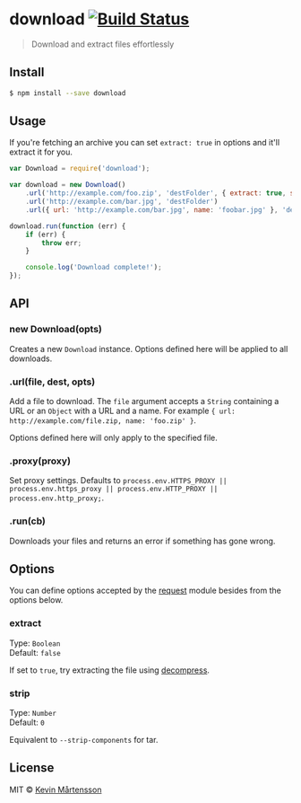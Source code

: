 # download [![Build Status](https://travis-ci.org/kevva/download.svg?branch=master)](https://travis-ci.org/kevva/download)

> Download and extract files effortlessly

## Install

```bash
$ npm install --save download
```

## Usage

If you're fetching an archive you can set `extract: true` in options and
it'll extract it for you.

```js
var Download = require('download');

var download = new Download()
    .url('http://example.com/foo.zip', 'destFolder', { extract: true, strip: 1 })
    .url('http://example.com/bar.jpg', 'destFolder')
    .url({ url: 'http://example.com/bar.jpg', name: 'foobar.jpg' }, 'destFolder');

download.run(function (err) {
    if (err) {
        throw err;
    }

    console.log('Download complete!');
});
```

## API

### new Download(opts)

Creates a new `Download` instance. Options defined here will be applied to all 
downloads.

### .url(file, dest, opts)

Add a file to download. The `file` argument accepts a `String` containing a URL 
or an `Object` with a URL and a name. For example `{ url: http://example.com/file.zip, name: 'foo.zip' }`.

Options defined here will only apply to the specified file.

### .proxy(proxy)

Set proxy settings. Defaults to `process.env.HTTPS_PROXY || process.env.https_proxy || process.env.HTTP_PROXY || process.env.http_proxy;`.

### .run(cb)

Downloads your files and returns an error if something has gone wrong.

## Options

You can define options accepted by the [request](https://github.com/mikeal/request#requestoptions-callback) 
module besides from the options below.

### extract  

Type: `Boolean`  
Default: `false`

If set to `true`, try extracting the file using [decompress](https://github.com/kevva/decompress/).

### strip  

Type: `Number`  
Default: `0`

Equivalent to `--strip-components` for tar.

## License

MIT © [Kevin Mårtensson](http://kevinmartensson.com)
